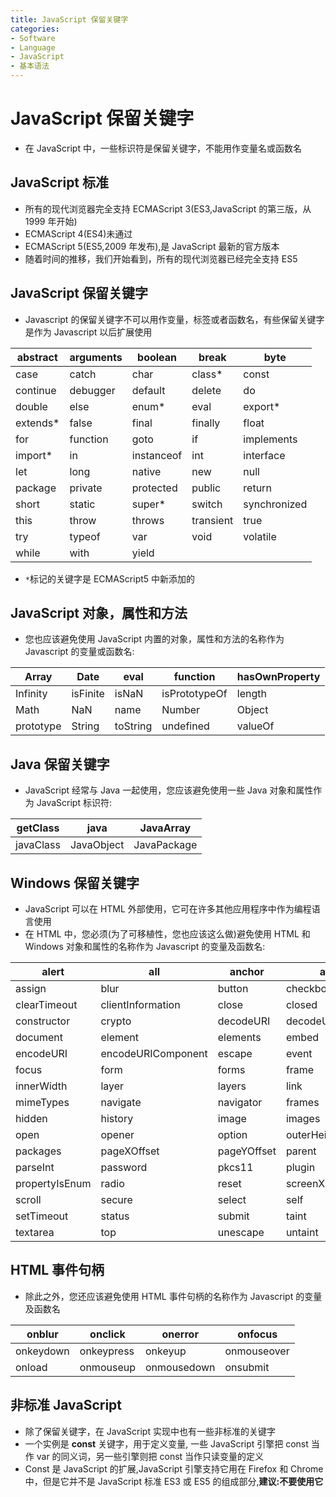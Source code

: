 ```yaml
---
title: JavaScript 保留关键字
categories:
- Software
- Language
- JavaScript
- 基本语法
---
```

# JavaScript 保留关键字

- 在 JavaScript 中，一些标识符是保留关键字，不能用作变量名或函数名

## JavaScript 标准

- 所有的现代浏览器完全支持 ECMAScript 3(ES3,JavaScript 的第三版，从 1999 年开始)
- ECMAScript 4(ES4)未通过
- ECMAScript 5(ES5,2009 年发布),是 JavaScript 最新的官方版本
- 随着时间的推移，我们开始看到，所有的现代浏览器已经完全支持 ES5

## JavaScript 保留关键字

- Javascript 的保留关键字不可以用作变量，标签或者函数名，有些保留关键字是作为 Javascript 以后扩展使用

| abstract | arguments | boolean    | break     | byte         |
| -------- | --------- | ---------- | --------- | ------------ |
| case     | catch     | char       | class*    | const        |
| continue | debugger  | default    | delete    | do           |
| double   | else      | enum*      | eval      | export*      |
| extends* | false     | final      | finally   | float        |
| for      | function  | goto       | if        | implements   |
| import*  | in        | instanceof | int       | interface    |
| let      | long      | native     | new       | null         |
| package  | private   | protected  | public    | return       |
| short    | static    | super*     | switch    | synchronized |
| this     | throw     | throws     | transient | true         |
| try      | typeof    | var        | void      | volatile     |
| while    | with      | yield      |           |              |

- `*`标记的关键字是 ECMAScript5 中新添加的

## JavaScript 对象，属性和方法

- 您也应该避免使用 JavaScript 内置的对象，属性和方法的名称作为 Javascript 的变量或函数名:

| Array     | Date     | eval     | function      | hasOwnProperty |
| --------- | -------- | -------- | ------------- | -------------- |
| Infinity  | isFinite | isNaN    | isPrototypeOf | length         |
| Math      | NaN      | name     | Number        | Object         |
| prototype | String   | toString | undefined     | valueOf        |

## Java 保留关键字

- JavaScript 经常与 Java 一起使用，您应该避免使用一些 Java 对象和属性作为 JavaScript 标识符:

| getClass  | java       | JavaArray   |
| --------- | ---------- | ----------- |
| javaClass | JavaObject | JavaPackage |

## Windows 保留关键字

- JavaScript 可以在 HTML 外部使用，它可在许多其他应用程序中作为编程语言使用
- 在 HTML 中，您必须(为了可移植性，您也应该这么做)避免使用 HTML 和 Windows 对象和属性的名称作为 Javascript 的变量及函数名:

| alert          | all                | anchor      | anchors            | area               |
| -------------- | ------------------ | ----------- | ------------------ | ------------------ |
| assign         | blur               | button      | checkbox           | clearInterval      |
| clearTimeout   | clientInformation  | close       | closed             | confirm            |
| constructor    | crypto             | decodeURI   | decodeURIComponent | defaultStatus      |
| document       | element            | elements    | embed              | embeds             |
| encodeURI      | encodeURIComponent | escape      | event              | fileUpload         |
| focus          | form               | forms       | frame              | innerHeight        |
| innerWidth     | layer              | layers      | link               | location           |
| mimeTypes      | navigate           | navigator   | frames             | frameRate          |
| hidden         | history            | image       | images             | offscreenBuffering |
| open           | opener             | option      | outerHeight        | outerWidth         |
| packages       | pageXOffset        | pageYOffset | parent             | parseFloat         |
| parseInt       | password           | pkcs11      | plugin             | prompt             |
| propertyIsEnum | radio              | reset       | screenX            | screenY            |
| scroll         | secure             | select      | self               | setInterval        |
| setTimeout     | status             | submit      | taint              | text               |
| textarea       | top                | unescape    | untaint            | window             |

## HTML 事件句柄

- 除此之外，您还应该避免使用 HTML 事件句柄的名称作为 Javascript 的变量及函数名

| onblur    | onclick    | onerror     | onfocus     |
| --------- | ---------- | ----------- | ----------- |
| onkeydown | onkeypress | onkeyup     | onmouseover |
| onload    | onmouseup  | onmousedown | onsubmit    |

## 非标准 JavaScript

- 除了保留关键字，在 JavaScript 实现中也有一些非标准的关键字
- 一个实例是 **const** 关键字，用于定义变量, 一些 JavaScript 引擎把 const 当作 var 的同义词，另一些引擎则把 const 当作只读变量的定义
- Const 是 JavaScript 的扩展,JavaScript 引擎支持它用在 Firefox 和 Chrome 中，但是它并不是 JavaScript 标准 ES3 或 ES5 的组成部分,**建议:不要使用它**